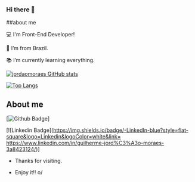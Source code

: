 ### Hi there 👋

##about me


:computer: I'm Front-End Developer!

:house_with_garden: I’m from Brazil.

:books: I’m currently learning everything.

[![jordaomoraes GitHub stats](https://github-readme-stats.vercel.app/api?username=jordaomoraes&theme=radical)](https://github.com/jordaomoraes/github-readme-stats)

[![Top Langs](https://github-readme-stats.vercel.app/api/top-langs/?username=jordaomoraes&theme=radical)](https://github.com/jordaomoraes/github-readme-stats)


 

## About me

[![Github Badge](https://img.shields.io/badge/-Github-000?style=flat-square&logo=Github&logoColor=white&link=https://github.com/jordaomoraes)]

[![Linkedin Badge](https://img.shields.io/badge/-LinkedIn-blue?style=flat-square&logo=Linkedin&logoColor=white&link= https://www.linkedin.com/in/guilherme-jord%C3%A3o-moraes-3a8423124/)]


- Thanks for visiting.

- Enjoy it!! o/


